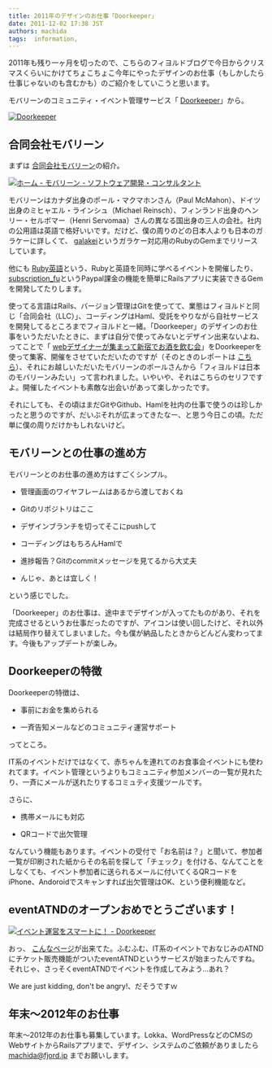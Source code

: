 ```yaml
---
title: 2011年のデザインのお仕事「Doorkeeper」
date: 2011-12-02 17:38 JST
authors: machida
tags:  information, 
---
```

2011年も残り一ヶ月を切ったので、こちらのフィヨルドブログで今日からクリスマスくらいにかけてちょこちょこ今年にやったデザインのお仕事（もしかしたら仕事じゃないのも含むかも）のご紹介をしていこうと思います。

モバリーンのコミュニティ・イベント管理サービス「 [Doorkeeper](http://www.doorkeeper.jp/)」から。

[![Doorkeeper](http://farm8.staticflickr.com/7012/6440576853_d58c415dd0.jpg)](http://www.doorkeeper.jp/)

## 合同会社モバリーン

まずは [合同会社モバリーン](http://www.mobalean.com/)の紹介。

[![ホーム - モバリーン - ソフトウェア開発・コンサルタント](http://farm8.staticflickr.com/7166/6440589567_a3c6f6f4c7.jpg)](http://www.mobalean.com/ja)

モバリーンはカナダ出身のポール・マクマホンさん（Paul McMahon）、ドイツ出身のミヒャエル・ラインシュ（Michael Reinsch）、フィンランド出身のヘンリー・セルボマー（Henri Servomaa）さんの異なる国出身の三人の会社。社内の公用語は英語で格好いいです。だけど、僕の周りのどの日本人よりも日本のガラケーに詳しくて、 [galakei](http://galakei.mobalean.com/)というガラケー対応用のRubyのGemまでリリースしています。

他にも [Ruby英語](http://rubyeigo.doorkeeper.jp/)という、Rubyと英語を同時に学べるイベントを開催したり、 [subscription\_fu](https://github.com/mobalean/subscription_fu)というPaypal課金の機能を簡単にRailsアプリに実装できるGemを開発してたりします。

使ってる言語はRails、バージョン管理はGitを使ってて、業態はフィヨルドと同じ「合同会社（LLC）」、コーディングはHaml、受託をやりながら自社サービスを開発してるところまでフィヨルドと一緒。「Doorkeeper」のデザインのお仕事をいうただいたときに、まずは自分で使ってみないとデザイン出来ないよね、ってことで「 [webデザイナーが集まって新宿でお酒を飲む会](fjord.doorkeeper.jp)」をDoorkeeperを使って集客、開催をさせていただいたのですが（そのときのレポートは [こちら](http://kuroigamen.com/29)）、それにお越しいただいたモバリーンのポールさんから「フィヨルドは日本のモバリーンみたい」って言われました。いやいや、それはこちらのセリフですよ。開催したイベントも素敵な出会いがあって楽しかったです。

それにしても、その頃はまだGitやGithub、Hamlを社内の仕事で使うのは珍しかったと思うのですが、だいぶそれが広まってきたなー、と思う今日この頃。ただ単に僕の周りだけかもしれないけど。

## モバリーンとの仕事の進め方

モバリーンとのお仕事の進め方はすごくシンプル。

- 管理画面のワイヤフレームはあるから渡しておくね

- Gitのリポジトリはここ

- デザインブランチを切ってそこにpushして

- コーディングはもちろんHamlで

- 進捗報告？Gitのcommitメッセージを見てるから大丈夫

- んじゃ、あとは宜しく！

という感じでした。

「Doorkeeper」のお仕事は、途中までデザインが入ってたものがあり、それを完成させるというお仕事だったのですが、アイコンは使い回したけど、それ以外は結局作り替えてしまいました。今も僕が納品したときからどんどん変わってます。今後もアップデートが楽しみ。

## Doorkeeperの特徴

Doorkeeperの特徴は、

- 事前にお金を集められる

- 一斉告知メールなどのコミュニティ運営サポート

ってところ。

IT系のイベントだけではなくて、赤ちゃんを連れてのお食事会イベントにも使われてます。イベント管理というよりもコミュニティ参加メンバーの一覧が見れたり、一斉にメールが送れたりするコミュティ支援ツールです。

さらに、

- 携帯メールにも対応

- QRコードで出欠管理

なんていう機能もあります。イベントの受付で「お名前は？」と聞いて、参加者一覧が印刷された紙からその名前を探して「チェック」を付ける、なんてことをしなくても、イベント参加者に送られるメールに付いてくるQRコードをiPhone、Andoroidでスキャンすれば出欠管理はOK、という便利機能など。

## eventATNDのオープンおめでとうございます！

[![イベント運営をスマートに！ - Doorkeeper](http://farm8.staticflickr.com/7019/6440601849_b6be1a14dd.jpg)](http://www.doorkeeper.jp/welcome_atnd)

おっ、 [こんなページ](http://www.doorkeeper.jp/welcome_atnd)が出来てた。ふむふむ、IT系のイベントでおなじみのATNDにチケット販売機能がついたeventATNDというサービスが始まったんですね。それじゃ、さっそくeventATNDでイベントを作成してみよう…あれ？

We are just kidding, don't be angry!、だそうですｗ

## 年末〜2012年のお仕事

年末〜2012年のお仕事も募集しています。Lokka、WordPressなどのCMSのWebサイトからRailsアプリまで、デザイン、システムのご依頼がありましたら machida@fjord.jp までお願いします。
